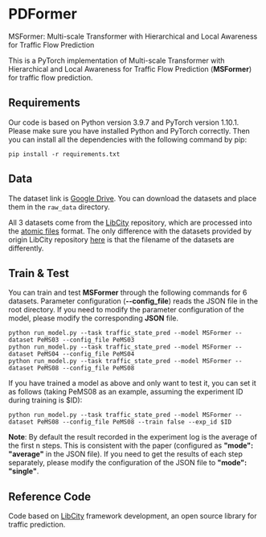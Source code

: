 [//]: # (# An stable version of PDFormer improving - MSFormer )

[//]: # (There are main two advantages: **Dynamic Semantic Masking Matrix and Multi-scale Transformer &#40;Hierarchical Segmentation&#41;**)

[//]: # (Details about our MSFormer are shown in MSFormer.pptx)

# PDFormer
MSFormer: Multi-scale Transformer with Hierarchical and Local Awareness for Traffic Flow Prediction

This is a PyTorch implementation of Multi-scale Transformer with Hierarchical and Local Awareness for Traffic Flow Prediction (**MSFormer**) for traffic flow prediction. 

[//]: # (as described in our paper: [Jiawei Jiang]&#40;https://github.com/aptx1231&#41;\*, [Chengkai Han]&#40;https://github.com/NickHan-cs&#41;\*, Wayne Xin Zhao, Jingyuan Wang,  **[Propagation Delay-aware Dynamic Long-range Transformer for Traffic Flow Prediction]&#40;https://ojs.aaai.org/index.php/AAAI/article/view/25556&#41;**, AAAI2023.)

## Requirements

Our code is based on Python version 3.9.7 and PyTorch version 1.10.1. Please make sure you have installed Python and PyTorch correctly. Then you can install all the dependencies with the following command by pip:

```shell
pip install -r requirements.txt
```

## Data

The dataset link is [Google Drive](https://drive.google.com/drive/folders/176Uogr_kty02NQcM9gB2ZT_ngulEhb0H?usp=share_link). You can download the datasets and place them in the `raw_data` directory.

All 3 datasets come from the [LibCity](https://github.com/LibCity/Bigscity-LibCity) repository, which are processed into the [atomic files](https://bigscity-libcity-docs.readthedocs.io/en/latest/user_guide/data/atomic_files.html) format. The only difference with the datasets provided by origin LibCity repository [here](https://drive.google.com/drive/folders/1g5v2Gq1tkOq8XO0HDCZ9nOTtRpB6-gPe?usp=sharing) is that the filename of the datasets are differently.

## Train & Test

You can train and test **MSFormer** through the following commands for 6 datasets. Parameter configuration (**--config_file**) reads the JSON file in the root directory. If you need to modify the parameter configuration of the model, please modify the corresponding **JSON** file.

```shell
python run_model.py --task traffic_state_pred --model MSFormer --dataset PeMS03 --config_file PeMS03
python run_model.py --task traffic_state_pred --model MSFormer --dataset PeMS04 --config_file PeMS04
python run_model.py --task traffic_state_pred --model MSFormer --dataset PeMS08 --config_file PeMS08
```

If you have trained a model as above and only want to test it, you can set it as follows (taking PeMS08 as an example, assuming the experiment ID during training is $ID):

```shell
python run_model.py --task traffic_state_pred --model MSFormer --dataset PeMS08 --config_file PeMS08 --train false --exp_id $ID
```

**Note**: By default the result recorded in the experiment log is the average of the first n steps. This is consistent with the paper (configured as **"mode": "average"** in the JSON file). If you need to get the results of each step separately, please modify the configuration of the JSON file to **"mode": "single"**.

## Reference Code

Code based on [LibCity](https://github.com/LibCity/Bigscity-LibCity) framework development, an open source library for traffic prediction.

